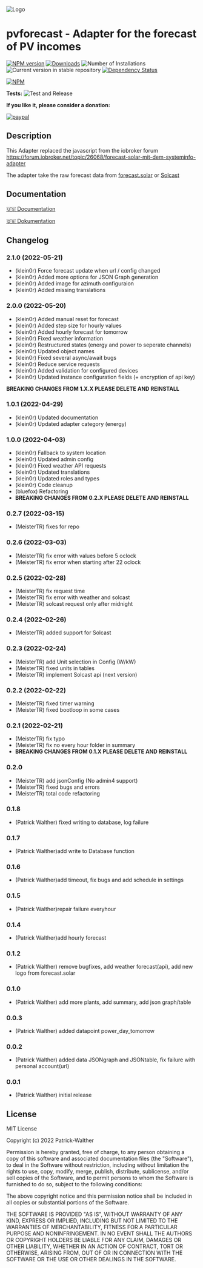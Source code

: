 ![Logo](docs/de/img/pvforecast.png)
# pvforecast - Adapter for the forecast of PV incomes
[![NPM version](https://img.shields.io/npm/v/iobroker.pvforecast.svg)](https://www.npmjs.com/package/iobroker.pvforecast)
[![Downloads](https://img.shields.io/npm/dm/iobroker.pvforecast.svg)](https://www.npmjs.com/package/iobroker.pvforecast)
![Number of Installations](https://iobroker.live/badges/pvforecast-installed.svg)
![Current version in stable repository](https://iobroker.live/badges/pvforecast-stable.svg)
[![Dependency Status](https://img.shields.io/david/Patrick-Walther/iobroker.pvforecast.svg)](https://david-dm.org/Patrick-Walther/iobroker.pvforecast)

[![NPM](https://nodei.co/npm/iobroker.pvforecast.png?downloads=true)](https://nodei.co/npm/iobroker.pvforecast/)

**Tests:** ![Test and Release](https://github.com/iobroker-community-adapters/ioBroker.pvforecast/workflows/Test%20and%20Release/badge.svg)

**If you like it, please consider a donation:**

[![paypal](https://www.paypalobjects.com/en_US/i/btn/btn_donateCC_LG.gif)](https://www.paypal.com/cgi-bin/webscr?cmd=_s-xclick&hosted_button_id=UYB92ZVNEFNF6&source=url)

## Description

This Adapter replaced the javascript from the iobroker forum https://forum.iobroker.net/topic/26068/forecast-solar-mit-dem-systeminfo-adapter

The adapter take the raw forecast data from [forecast.solar](https://api.forecast.solar) or [Solcast](https://solcast.com/)

## Documentation

[🇺🇸 Documentation](./docs/en/pvforecast.md)

[🇩🇪 Dokumentation](./docs/de/pvforecast.md)

## Changelog
<!--
    Placeholder for the next version (at the beginning of the line):
    ### **WORK IN PROGRESS**
-->
### 2.1.0 (2022-05-21)
* (klein0r) Force forecast update when url / config changed
* (klein0r) Added more options for JSON Graph generation
* (klein0r) Added image for azimuth configuraion
* (klein0r) Added missing translations

### 2.0.0 (2022-05-20)
* (klein0r) Added manual reset for forecast
* (klein0r) Added step size for hourly values
* (klein0r) Added hourly forecast for tomorrow
* (klein0r) Fixed weather information
* (klein0r) Restructured states (energy and power to seperate channels)
* (klein0r) Updated object names
* (klein0r) Fixed several async/await bugs
* (klein0r) Reduce service requests
* (klein0r) Added validation for configured devices
* (klein0r) Updated instance configuration fields (+ encryption of api key)

**BREAKING CHANGES FROM 1.X.X PLEASE DELETE AND REINSTALL**

### 1.0.1 (2022-04-29)
* (klein0r) Updated documentation
* (klein0r) Updated adapter category (energy)

### 1.0.0 (2022-04-03)
* (klein0r) Fallback to system location
* (klein0r) Updated admin config
* (klein0r) Fixed weather API requests
* (klein0r) Updated translations
* (klein0r) Updated roles and types
* (klein0r) Code cleanup
* (bluefox) Refactoring
* **BREAKING CHANGES FROM 0.2.X PLEASE DELETE AND REINSTALL**

### 0.2.7 (2022-03-15)
* (MeisterTR) fixes for repo

### 0.2.6 (2022-03-03)
* (MeisterTR) fix error with values before 5 oclock
* (MeisterTR) fix error when starting after 22 oclock

### 0.2.5 (2022-02-28)
 * (MeisterTR) fix request time
 * (MeisterTR) fix error with weather and solcast
 * (MeisterTR) solcast request only after midnight

### 0.2.4 (2022-02-26)
 * (MeisterTR) added support for Solcast

### 0.2.3 (2022-02-24)
* (MeisterTR) add Unit selection in Config (W/kW)
* (MeisterTR) fixed units in tables
* (MeisterTR) implement Solcast api (next version)

### 0.2.2 (2022-02-22)
* (MeisterTR) fixed timer warning
* (MeisterTR) fixed bootloop in some cases

### 0.2.1 (2022-02-21)
* (MeisterTR) fix typo
* (MeisterTR) fix no every hour folder in summary
* **BREAKING CHANGES FROM 0.1.X PLEASE DELETE AND REINSTALL**

### 0.2.0
* (MeisterTR) add jsonConfig (No admin4 support)
* (MeisterTR) fixed bugs and errors
* (MeisterTR) total code refactoring

### 0.1.8
* (Patrick Walther) fixed writing to database, log failure

### 0.1.7
* (Patrick Walther)add write to Database function

### 0.1.6
* (Patrick Walther)add timeout, fix bugs and add schedule in settings

### 0.1.5
* (Patrick Walther)repair failure everyhour

### 0.1.4
* (Patrick Walther)add hourly forecast

### 0.1.2
* (Patrick Walther) remove bugfixes, add weather forecast(api), add new logo from forecast.solar

### 0.1.0
* (Patrick Walther) add  more plants, add summary, add json graph/table

### 0.0.3
* (Patrick Walther) added datapoint power_day_tomorrow

### 0.0.2
* (Patrick Walther) added data JSONgraph and JSONtable, fix failure with personal account(url)

### 0.0.1
* (Patrick Walther) initial release

## License
MIT License

Copyright (c) 2022 Patrick-Walther

Permission is hereby granted, free of charge, to any person obtaining a copy
of this software and associated documentation files (the "Software"), to deal
in the Software without restriction, including without limitation the rights
to use, copy, modify, merge, publish, distribute, sublicense, and/or sell
copies of the Software, and to permit persons to whom the Software is
furnished to do so, subject to the following conditions:

The above copyright notice and this permission notice shall be included in all
copies or substantial portions of the Software.

THE SOFTWARE IS PROVIDED "AS IS", WITHOUT WARRANTY OF ANY KIND, EXPRESS OR
IMPLIED, INCLUDING BUT NOT LIMITED TO THE WARRANTIES OF MERCHANTABILITY,
FITNESS FOR A PARTICULAR PURPOSE AND NONINFRINGEMENT. IN NO EVENT SHALL THE
AUTHORS OR COPYRIGHT HOLDERS BE LIABLE FOR ANY CLAIM, DAMAGES OR OTHER
LIABILITY, WHETHER IN AN ACTION OF CONTRACT, TORT OR OTHERWISE, ARISING FROM,
OUT OF OR IN CONNECTION WITH THE SOFTWARE OR THE USE OR OTHER DEALINGS IN THE
SOFTWARE.
